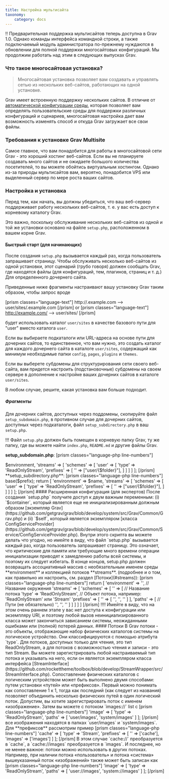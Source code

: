 ```yaml
---
title: Настройка мультисайта
taxonomy:
    category: docs
---
```


!! Предварительная поддержка мультисайтов теперь доступна в Grav 1.0. Однако команды интерфейса командной строки, а также подключаемый модуль администратора по-прежнему нуждаются в обновлении для полной поддержки многосайтовых конфигураций. Мы продолжим работать над этим в следующих выпусках Grav.

### Что такое многосайтовая установка?

> Многосайтовая установка позволяет вам создавать и управлять сетью из нескольких веб-сайтов, работающих на одной установке.

Grav имеет встроенную поддержку нескольких сайтов. В отличие от [автоматической конфигурации среды](../environment-config), которая позволяет вам определять пользовательские среды для поддержки различных конфигураций и сценариев, многосайтовая настройка дает вам возможность изменять способ и откуда Grav загружает все свои файлы.

### Требования к установке Grav Multisite

Самое главное, что вам понадобится для работы в многосайтовой сети Grav - это хороший хостинг веб-сайтов. Если вы не планируете создавать много сайтов и не ожидаете большого количества посетителей, то вы можете обойтись виртуальным хостингом. Однако из-за природы мультисайтов вам, вероятно, понадобится VPS или выделенный сервер по мере роста ваших сайтов.

### Настройка и установка

Перед тем, как начать, вы должны убедиться, что ваш веб-сервер поддерживает работу нескольких веб-сайтов, т. е. у вас есть доступ к корневому каталогу Grav.

Это важно, поскольку обслуживание нескольких веб-сайтов из одной и той же установки основано на файле `setup.php`, расположенном в вашем корне Grav.

#### Быстрый старт (для начинающих)

После создания `setup.php` вызывается каждый раз, когда пользователь запрашивает страницу. Чтобы обслуживать несколько веб-сайтов из одной установки, этот сценарий (грубо говоря) должен сообщать Grav, где находятся файлы (для конфигураций, тем, плагинов, страниц и т. д.) Для определенного дочернего сайта.

Приведенные ниже фрагменты настраивают вашу установку Grav таким образом, чтобы запрос вроде

[prism classes="language-text"]
http://<subsite>.example.com   -->   user/sites/<subsite>.example.com
[/prism]
or
[prism classes="language-text"]
http://example.com/<subsite>   -->   user/sites/<subsite>
[/prism]

будет использовать каталог `user/sites` в качестве базового пути для "user" вместо каталога `user`.

Если вы выбираете подкаталоги или URL-адреса на основе пути для дочерних сайтов, то единственное, что вам нужно, это создать каталог для каждого дочернего сайта в каталоге `user/sites`, содержащий как минимум необходимые папки `config`, `pages`, `plugins` и `themes`.

Если вы выберете субдомены для структурирования сети своего веб-сайта, вам придется настроить (подстановочные) субдомены на своем сервере в дополнение к настройке ваших дочерних сайтов в каталоге `user/sites`.

В любом случае, решите, какая установка вам больше подходит.

##### Фрагменты

Для дочерних сайтов, доступных через поддомены, скопируйте файл `setup_subdomain.php`, в противном случае для дочерних сайтов, доступных через подкаталоги, файл `setup_subdirectory.php` в ваш `setup.php`.

!!! Файл `setup.php` должен быть помещен в корневую папку Grav, ту же папку, где вы можете найти `index.php`, `README.md` и другие файлы Grav.

**setup_subdomain.php**:
[prism classes="language-php line-numbers"]
<?php
/**
 * Multisite setup for subsites accessible via sub-domains.
 *
 * DO NOT EDIT UNLESS YOU KNOW WHAT YOU ARE DOING!
 */

use Grav\Common\Utils;

// Get subsite name from sub-domain
$environment = isset($_SERVER['HTTP_HOST'])
    ? $_SERVER['HTTP_HOST']
    : (isset($_SERVER['SERVER_NAME']) ? $_SERVER['SERVER_NAME'] : 'localhost');
// Remove port from HTTP_HOST generated $environment
$environment = strtolower(Utils::substrToString($environment, ':'));
$folder = "sites/{$environment}";

if ($environment === 'localhost' || !is_dir(ROOT_DIR . "user/{$folder}")) {
    return [];
}

return [
    'environment' => $environment,
    'streams' => [
        'schemes' => [
            'user' => [
               'type' => 'ReadOnlyStream',
               'prefixes' => [
                   '' => ["user/{$folder}"],
               ]
            ]
        ]
    ]
];
[/prism]

**setup_subdirectory.php**:
[prism classes="language-php line-numbers"]
<?php
/**
 * Multisite setup for sub-directories or path based
 * URLs for subsites.
 *
 * DO NOT EDIT UNLESS YOU KNOW WHAT YOU ARE DOING!
 */

use Grav\Common\Filesystem\Folder;

// Get relative path from Grav root.
$path = isset($_SERVER['PATH_INFO'])
   ? $_SERVER['PATH_INFO']
   : Folder::getRelativePath($_SERVER['REQUEST_URI'], ROOT_DIR);

// Extract name of subsite from path
$name = Folder::shift($path);
$folder = "sites/{$name}";
$prefix = "/{$name}";

if (!$name || !is_dir(ROOT_DIR . "user/{$folder}")) {
    return [];
}

// Prefix all pages with the name of the subsite
$container['pages']->base($prefix);

return [
    'environment' => $name,
    'streams' => [
        'schemes' => [
            'user' => [
               'type' => 'ReadOnlyStream',
               'prefixes' => [
                   '' => ["user/{$folder}"],
               ]
            ]
        ]
    ]
];
[/prism]

#### Расширенная конфигурация (для экспертов)

После создания `setup.php` получите доступ к двум важным переменным: (i) `$container`, который является еще не инициализированным должным образом [экземпляр Grav](https://github.com/getgrav/grav/blob/develop/system/src/Grav/Common/Grav.php) и (ii) `$self`, который является экземпляром [класса ConfigServiceProvider](https://github.com/getgrav/grav/blob/develop/system/src/Grav/Common/Service/ConfigServiceProvider.php).

Внутри этого скрипта вы можете делать что угодно, но имейте в виду, что файл `setup.php` вызывается каждый раз, когда пользователь запрашивает страницу. Это означает, что критические для памяти или требующие много времени операции инициализации приводят к замедлению работы всей системы, и поэтому их следует избегать.

В конце концов, setup.php должен возвращать ассоциативный массив с необязательным именем среды **environment** и коллекцией потоков **streams**.
(подробнее и о том, как правильно их настроить, см. раздел [Потоки](#streams)):

[prism classes="language-php line-numbers"]
return [
  'environment' => '<name>',            // Название окружения
  'streams' => [
    'schemes' => [
      '<stream_name>' => [              // Название потока
        'type' => 'ReadOnlyStream',     // Объект потока, например: 'ReadOnlyStream' или 'Stream'
        'prefixes' => [
          '<prefix>' => [
            '<path1>',
            '<path2>',
            '<etc>'
          ]
        ],
        'paths' => [                    // Пути (не обязательно)
          '<paths1>',
          '<paths2>',
          '<etc>'
        ]
      ]
    ]
  ]
]

[/prism]

!!!! Имейте в виду, что на этом очень раннем этапе у вас нет доступа к конфигурации или экземпляру URI, и поэтому любой вызов неинициализированного класса может закончиться зависанием системы, неожиданными ошибками или (полной) потерей данных.

#### Потоки

В Grav потоки - это объекты, отображающие набор физических каталогов системы на логическое устройство. Они классифицируются с помощью атрибута `type`. Для потоков, доступных только для чтения, это тип ReadOnlyStream, а для потоков с возможностью чтения и записи - это тип Stream. Вы можете зарегистрировать любой настраиваемый тип потока и указывать на него, если он является экземпляром класса интерфейса [StreamInterface](https://github.com/rockettheme/toolbox/blob/develop/StreamWrapper/src/StreamInterface.php).

Сопоставление физических каталогов с логическим устройством может быть выполнено двумя способами: путем установки «путей» или «префиксов». Первый можно понимать как сопоставление 1 к 1, тогда как последний (как следует из названия) позволяет объединить несколько физических путей в один логический поток. Допустим, вы хотите зарегистрировать поток с именем «изображение». Затем вы можете с потоком `images://` list с

[prism classes="language-php line-numbers"]
'image' => [
    'type' => 'ReadOnlyStream',
    'paths' => [
        'user/images',
        'system/images'
    ]
];
[/prism]

все изображения находятся в папках `user/images` и `system/images`. Для **префиксов** рассмотрим пример

[prism classes="language-php line-numbers"]
'cache' => [
    'type' => 'Stream',
    'prefixes' => [
        '' => ['cache'],
        'images' => ['images']
    ]
];
[/prism]

В этом случае `cache://` преобразуется в `cache`, а `cache://images` преобразуется в `images`.

И последнее, но не менее важное: потоки можно использовать в других потоках. Например, при наличии потока «пользователь» и потока «система» вышеуказанный поток «изображений» также может быть записан как

[prism classes="language-php line-numbers"]
'image' => [
    'type' => 'ReadOnlyStream',
    'paths' => [
        'user://images',
        'system://images'
    ]
];

[/prism]
